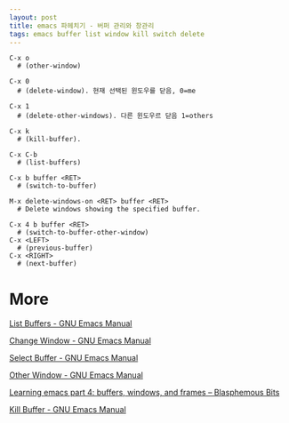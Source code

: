 ```yaml
---
layout: post
title: emacs 파헤치기 - 버퍼 관리와 창관리
tags: emacs buffer list window kill switch delete
---
```


```
C-x o
  # (other-window) 
  
C-x 0
  # (delete-window). 현재 선택된 윈도우를 닫음, 0=me
  
C-x 1
  # (delete-other-windows). 다른 윈도우르 닫음 1=others
  
C-x k
  # (kill-buffer).
  
C-x C-b
  # (list-buffers)
  
C-x b buffer <RET>
  # (switch-to-buffer) 
  
M-x delete-windows-on <RET> buffer <RET>
  # Delete windows showing the specified buffer. 

C-x 4 b buffer <RET>
  # (switch-to-buffer-other-window) 
C-x <LEFT>
  # (previous-buffer) 
C-x <RIGHT>
  # (next-buffer) 
```

# More
[List Buffers - GNU Emacs Manual](https://www.gnu.org/software/emacs/manual/html_node/emacs/List-Buffers.html)

[Change Window - GNU Emacs Manual](https://www.gnu.org/software/emacs/manual/html_node/emacs/Change-Window.html)

[Select Buffer - GNU Emacs Manual](https://www.gnu.org/software/emacs/manual/html_node/emacs/Select-Buffer.html)

[Other Window - GNU Emacs Manual](https://www.gnu.org/software/emacs/manual/html_node/emacs/Other-Window.html)

[Learning emacs part 4: buffers, windows, and frames &#8211; Blasphemous Bits](https://blasphemousbits.wordpress.com/2007/05/04/learning-emacs-part-4-buffers-windows-and-frames/)

[Kill Buffer - GNU Emacs Manual](https://www.gnu.org/software/emacs/manual/html_node/emacs/Kill-Buffer.html)


